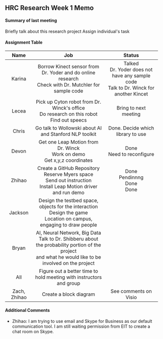 ## HRC Research Week 1 Memo


#### Summary of last meeting
Briefly talk about this research project
Assign individual's task

#### Assignment Table
|     Name     |                                                                             Job                                                                             |                                            Status                                           |
|:------------:|:-----------------------------------------------------------------------------------------------------------------------------------------------------------:|:-------------------------------------------------------------------------------------------:|
|    Karina    |                         Borrow Kinect  sensor from Dr. Yoder and do online research <br>Check with Dr. Mutchler for sample code</br>                        | Talked <br>Dr. Yoder does not have any sample code <br>Talk to Dr. Winck for another Kincet |
|     Lecea    |                                Pick up Cyton robot from  Dr. Winck's office <br>Do research on this robot <br>Find out speecs                               |                                    Bring to next meeting                                    |
|     Chris    |                                                    Go talk to Wollowski about AI and Stanford NLP toolkit                                                   |                              Done. Decide which library to use                              |
|     Devon    |                                        Get one Leap Motion from Dr. Winck <br>Work on demo <br>Get x,y,z coordinates                                        |                                Done <br>Need to reconfigure                                 |
|    Zhihao    |                   Create a GitHub Repository <br>Reserve Myers space <br>Send out instruction <br>Install Leap Motion driver and run demo                   |                             Done <br>Pendinnng <br>Done <br>Done                            |
|    Jackson   |                  Design the testbed space, objects for the interaction <br>Design the game <br>Location on campus, engaging to draw people                  |                                                                                             |
|     Bryan    | AI, Neural Network, Big Data <br>Talk to Dr. Shibberu about the probability portion of the project <br>and what he would like to be involved on the project |                                                                                             |
|      All     |                                             Figure out a better time to hold meeting with instructors and group                                             |                                                                                             |
| Zach, Zhihao |                                                                    Create a block diagram                                                                   |                                    See comments on Visio                                    |

#### Additional Comments
* Zhihao: I am trying to use email and Skype for Business as our default communication tool. I am still waiting permission from EIT to create a chat room on Skype.